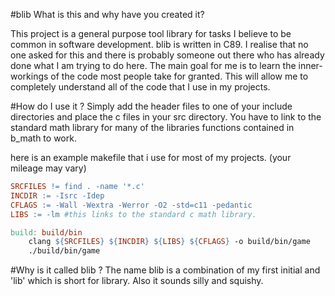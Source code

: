 #blib
What is this and why have you created it?

  This project is a general purpose tool library for tasks I believe to be 
common in software development. blib is written in C89. I realise that no 
one asked for this and there is probably someone out there who has already done 
what I am trying to do here. The main goal for me is to learn the 
inner-workings of the code most people take for granted. This will allow me to 
completely understand all of the code that I use in my projects.

#How do I use it ?
Simply add the header files to one of your include directories and place the c files in your src directory.
You have to link to the standard math library for many of the libraries functions contained in b_math to work.

here is an example makefile that i use for most of my projects. (your mileage may vary)

```makefile
SRCFILES != find . -name '*.c'
INCDIR := -Isrc -Idep
CFLAGS := -Wall -Wextra -Werror -O2 -std=c11 -pedantic
LIBS := -lm #this links to the standard c math library.

build: build/bin
	clang ${SRCFILES} ${INCDIR} ${LIBS} ${CFLAGS} -o build/bin/game
	./build/bin/game
```

#Why is it called blib ? 
The name blib is a combination of my first initial and 'lib' which is short
for library. Also it sounds silly and squishy.
